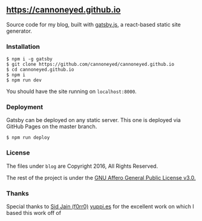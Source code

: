 ## https://cannoneyed.github.io

Source code for my blog, built with [gatsby.js](https://github.com/gatsbyjs/gatsby), a react-based static site generator.

### Installation

```
$ npm i -g gatsby
$ git clone https://github.com/cannoneyed/cannoneyed.github.io
$ cd cannoneyed.github.io
$ npm i
$ npm run dev
```

You should have the site running on `localhost:8000`.

### Deployment

Gatsby can be deployed on any static server. This one is deployed via GitHub Pages on the master branch.

```
$ npm run deploy
```

### License

The files under `blog` are Copyright 2016, All Rights Reserved.

The rest of the project is under the [GNU Affero General Public License v3.0.](http://www.gnu.org/licenses/agpl-3.0.txt)


### Thanks

Special thanks to [Sid Jain (f0rr0)](https://github.com/f0rr0) [yuppi.es](https://yuppi.es) for the excellent work on which I based this work off of
